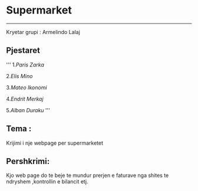 # **Supermarket**
___
Kryetar grupi : Armelindo Lalaj
## **Pjestaret** 
 '''
 1.*Paris Zarka*
 
 2.*Elis Mino*

 3.*Mateo Ikonomi*
 
 4.*Endrit Merkaj*
 
 5.*Alban Duraku* 
 '''
## **Tema** :  
Krijimi i nje webpage per supermarketet

## **Pershkrimi**: 
Kjo web page do te beje te mundur prerjen e faturave nga shites te ndryshem ,kontrollin e bilancit etj.
